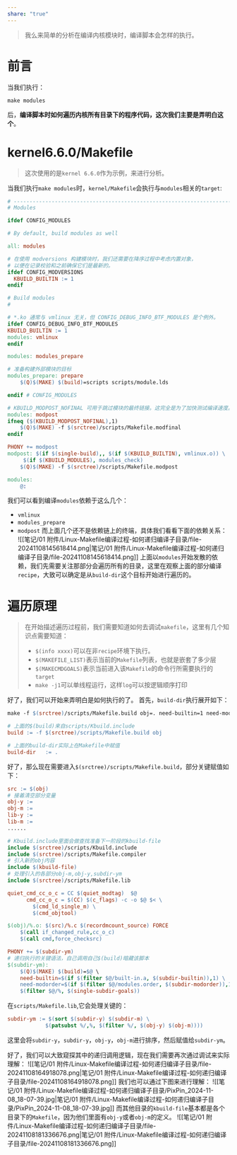 ```yaml
---
share: "true"
---
```


> 我么来简单的分析在编译内核模块时，编译脚本会怎样的执行。

# 前言
当我们执行：
```shell
make modules
```
后，**编译脚本时如何遍历内核所有目录下的程序代码，这次我们主要是弄明白这个**。

# kernel6.6.0/Makefile
> 这次使用的是`kernel 6.6.0`作为示例，来进行分析。

当我们执行`make modules`时，`kernel/Makefile`会执行与`modules`相关的`target`:
```makefile
# ---------------------------------------------------------------------------
# Modules

ifdef CONFIG_MODULES

# By default, build modules as well

all: modules

# 在使用 modversions 构建模块时，我们还需要在降序过程中考虑内置对象，
# 以便在记录校验和之前确保它们是最新的。
ifdef CONFIG_MODVERSIONS
  KBUILD_BUILTIN := 1
endif

# Build modules
#

# *.ko 通常与 vmlinux 无关，但 CONFIG_DEBUG_INFO_BTF_MODULES 是个例外。
ifdef CONFIG_DEBUG_INFO_BTF_MODULES
KBUILD_BUILTIN := 1
modules: vmlinux
endif

modules: modules_prepare

# 准备构建外部模块的目标
modules_prepare: prepare
	$(Q)$(MAKE) $(build)=scripts scripts/module.lds

endif # CONFIG_MODULES

# KBUILD_MODPOST_NOFINAL 可用于跳过模块的最终链接。这完全是为了加快测试编译速度。
modules: modpost
ifneq ($(KBUILD_MODPOST_NOFINAL),1)
	$(Q)$(MAKE) -f $(srctree)/scripts/Makefile.modfinal
endif

PHONY += modpost
modpost: $(if $(single-build),, $(if $(KBUILD_BUILTIN), vmlinux.o)) \
	 $(if $(KBUILD_MODULES), modules_check)
	$(Q)$(MAKE) -f $(srctree)/scripts/Makefile.modpost

modules:
	@:

```
我们可以看到编译`modules`依赖于这么几个：
+ `vmlinux`
+ `modules_prepare`
+ `modpost`
而上面几个还不是依赖链上的终端，具体我们看看下面的依赖关系：
![[笔记/01 附件/Linux-Makefile编译过程-如何递归编译子目录/file-20241108145618414.png|笔记/01 附件/Linux-Makefile编译过程-如何递归编译子目录/file-20241108145618414.png]]
上面以`modules`开始发散的依赖，我们先需要关注那部分会遍历所有的目录，这里在观察上面的部分编译`recipe`，大致可以确定是从`build-dir`这个目标开始进行遍历的。

# 遍历原理
> 在开始描述遍历过程前，我们需要知道如何去调试`makefile`，这里有几个知识点需要知道：
> + `$(info xxxx)`可以在非`recipe`环境下执行。
> + `$(MAKEFILE_LIST)`表示当前的`Makefile`列表，也就是嵌套了多少层
> + `$(MAKECMDGOALS)`表示当前进入该`Makefile`的命令行所需要执行的`target`
> + `make -j1`可以单线程运行，这样`log`可以按逻辑顺序打印

好了，我们可以开始来弄明白是如何执行的了。
首先，`build-dir`执行展开如下：
```makefile
make -f $(srctree)/scripts/Makefile.build obj=. need-builtin=1 need-modorder=1

# 上面的$(build)来自scripts/Kbuild.include
build := -f $(srctree)/scripts/Makefile.build obj

# 上面的build-dir实际上在Makefile中赋值
build-dir   := .
```
好了，那么现在需要进入`$(srctree)/scripts/Makefile.build`，部分关键赋值如下：
```makefile
src := $(obj)
# 接着清空部分变量
obj-y :=
obj-m :=
lib-y :=
lib-m :=
......

# Kbuild.include里面会做查找准备下一阶段的kbuild-file
include $(srctree)/scripts/Kbuild.include
include $(srctree)/scripts/Makefile.compiler
# 引入新的obj内容
include $(kbuild-file)
# 处理引入的各部分obj-m,obj-y,subdir-ym
include $(srctree)/scripts/Makefile.lib

quiet_cmd_cc_o_c = CC $(quiet_modtag)  $@
      cmd_cc_o_c = $(CC) $(c_flags) -c -o $@ $< \
		$(cmd_ld_single_m) \
		$(cmd_objtool)

$(obj)/%.o: $(src)/%.c $(recordmcount_source) FORCE
	$(call if_changed_rule,cc_o_c)
	$(call cmd,force_checksrc)

PHONY += $(subdir-ym)
# 递归执行的关键语法，自己调用自己$(build)暗藏该脚本
$(subdir-ym):
	$(Q)$(MAKE) $(build)=$@ \
	need-builtin=$(if $(filter $@/built-in.a, $(subdir-builtin)),1) \
	need-modorder=$(if $(filter $@/modules.order, $(subdir-modorder)),1) \
	$(filter $@/%, $(single-subdir-goals))
```
在`scripts/Makefile.lib`,它会处理关键的：
```makefile
subdir-ym := $(sort $(subdir-y) $(subdir-m) \
			$(patsubst %/,%, $(filter %/, $(obj-y) $(obj-m))))
```
这里会将`subdir-y`，`subdir-y`，`obj-y`，`obj-m`进行排序，然后赋值给`subdir-ym`。

好了，我们可以大致窥探其中的递归调用逻辑，现在我们需要再次通过调试来实际理解：
![[笔记/01 附件/Linux-Makefile编译过程-如何递归编译子目录/file-20241108164918078.png|笔记/01 附件/Linux-Makefile编译过程-如何递归编译子目录/file-20241108164918078.png]]
我们也可以通过下图来进行理解：
![[笔记/01 附件/Linux-Makefile编译过程-如何递归编译子目录/PixPin_2024-11-08_18-07-39.jpg|笔记/01 附件/Linux-Makefile编译过程-如何递归编译子目录/PixPin_2024-11-08_18-07-39.jpg]]
而其他目录的`kbuild-file`基本都是各个目录下的`Makefile`，因为他们里面有`obj-y`或者`obj-m`的定义。
![[笔记/01 附件/Linux-Makefile编译过程-如何递归编译子目录/file-20241108181336676.png|笔记/01 附件/Linux-Makefile编译过程-如何递归编译子目录/file-20241108181336676.png]]